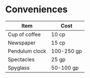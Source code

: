 # Conveniences

| Item          | Cost
| -             | -
| Cup of coffee | 10 cp
| Newspaper     | 15 cp
| Pendulum clock| 100-250 gp
| Spectacles    | 25 gp
| Spyglass      | 50-100 gp
